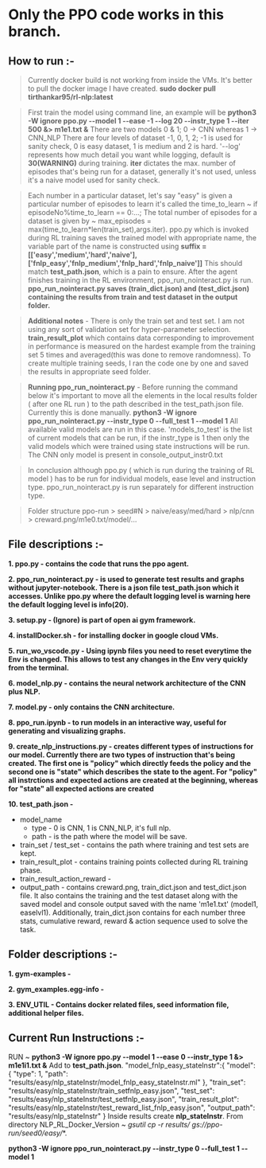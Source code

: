 # Only the PPO code works in this branch.

## How to run :-
> Currently docker build is not working from inside the VMs. It's better to pull the docker image I have created. **sudo docker pull tirthankar95/rl-nlp:latest**

> First train the model using command line, an example will be 
**python3 -W ignore ppo.py --model 1 --ease -1 --log 20 --instr_type 1 --iter 500 &> m1e1.txt &**
There are two models 0 & 1; 0 -> CNN  whereas 1 -> CNN_NLP
There are four levels of dataset -1, 0, 1, 2; -1 is used for sanity check,
0 is easy dataset, 1 is medium and 2 is hard. '--log' represents how much 
detail you want while logging, default is **30(WARNING)** during training.
**iter** dictates the max. number of episodes that's being run for a dataset,
generally it's not used, unless it's a naive model used for sanity check.

> Each number in a particular dataset, let's say "easy" is given a particular number of episodes to learn it's called the time_to_learn ~ if episodeNo%time_to_learn == 0:...; The total number of episodes for a dataset is given by ~ max_episodes = max(time_to_learn*len(train_set),args.iter). ppo.py which is invoked during RL training saves the trained model with appropriate name, the variable part of the name is constructed using **suffix = [['easy','medium','hard','naive'],['fnlp_easy','fnlp_medium','fnlp_hard','fnlp_naive']]** This should match **test_path.json**, which is a pain to ensure. After the agent finishes training in the RL environment, ppo_run_nointeract.py is run. **ppo_run_nointeract.py saves (train_dict.json) and (test_dict.json) containing the results from train and test dataset in the output folder.**

> **Additional notes** - There is only the train set and test set. I am not using any sort of validation set for hyper-parameter selection. **train_result_plot** which contains data corresponding to improvement in performance is measured on the hardest example from the training set 5 times and averaged(this was done to remove randomness). 
To create multiple training seeds, I ran the code one by one and saved the results in appropriate seed folder.  

> **Running ppo_run_nointeract.py** - Before running the command below it's important to move all the elements in the local results folder ( after one RL run ) to the path described in the test_path.json file. Currently this is done manually. 
**python3 -W ignore ppo_run_nointeract.py --instr_type 0 --full_test 1 --model 1**
> All available valid models are run in this case. 'models_to_test' is the list of current models that can be run, if the instr_type is 1 then only the valid models which were trained using state instructions will be run. The CNN only model is present in console_output_instr0.txt

> In conclusion although ppo.py ( which is run during the training of RL model ) has to be run for individual models, ease level and instruction type. ppo_run_nointeract.py is run separately for different instruction type. 

> Folder structure ppo-run > seed#N > naive/easy/med/hard > nlp/cnn > creward.png/m1e0.txt/model/... 

## File descriptions :-

**1. ppo.py - contains the code that runs the ppo agent.**

**2. ppo_run_nointeract.py - is used to generate test results and graphs without jupyter-notebook. There is a json file test_path.json which it accesses. Unlike ppo.py where the default logging level is warning here the default logging level is info(20).**

**3. setup.py - (Ignore) is part of open ai gym framework.** 

**4. installDocker.sh - for installing docker in google cloud VMs.**

**5. run_wo_vscode.py - Using ipynb files you need to reset everytime the Env is changed. This allows to test any changes in the Env very quickly from the terminal.**

**6. model_nlp.py - contains the neural network architecture of the CNN plus NLP.**

**7. model.py - only contains the CNN architecture.**

**8. ppo_run.ipynb - to run models in an interactive way, useful for generating and visualizing graphs.**

**9. create_nlp_instructions.py - creates different types of instructions for our model. Currently there are two types of instruction that's being created. The first one is "policy" which directly feeds the policy and the second one is "state" which describes the state to the agent. For "policy" all instrctions and expected actions are created at the beginning, whereas for "state" all expected actions are created**

**10. test_path.json -**
- model_name 
    - type - 0 is CNN, 1 is CNN_NLP, it's full nlp.
    - path - is the path where the model will be save.
- train_set / test_set - contains the path where training and test sets are kept.
- train_result_plot - contains training points collected during RL training phase.
- train_result_action_reward - 
- output_path - contains creward.png, train_dict.json and test_dict.json file. It also contains the training and the test dataset along with the saved model and console output saved with the name 'm1e1.txt' (model1, easelvl1). Additionally, train_dict.json contains for each number three stats, cumulative reward, reward & action sequence used to solve the task. 


    
## Folder descriptions :-

**1. gym-examples -**

**2. gym_examples.egg-info -** 

**3. ENV_UTIL - Contains docker related files, seed information file, additional helper files.**

## Current Run Instructions :-

RUN ~ **python3 -W ignore ppo.py --model 1 --ease 0 --instr_type 1 &> m1e1i1.txt &**
Add to **test_path.json**.
	"model_fnlp_easy_stateInstr":{
		"model": {
			"type": 1,
			"path": "results/easy/nlp_stateInstr/model_fnlp_easy_stateInstr.ml"
		},
		"train_set": "results/easy/nlp_stateInstr/train_setfnlp_easy.json", 
		"test_set": "results/easy/nlp_stateInstr/test_setfnlp_easy.json", 
		"train_result_plot": "results/easy/nlp_stateInstr/test_reward_list_fnlp_easy.json",
		"output_path": "results/easy/nlp_stateInstr"
	}
Inside results create **nlp_stateInstr**.
From directory NLP_RL_Docker_Version ~ **gsutil cp -r results/*  gs://ppo-run/seed0/easy/**.

**python3 -W ignore ppo_run_nointeract.py --instr_type 0 --full_test 1 --model 1**